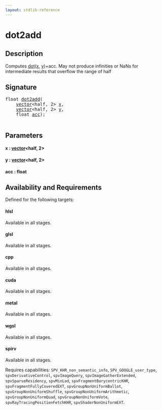 ```yaml
---
layout: stdlib-reference
---
```


# dot2add

## Description

Computes <span class='code'><a href="dot.md">dot</a>(<a href="dot.md#decl-x" class="code_param">x</a>, <a href="dot.md#decl-y" class="code_param">y</a>)+acc</span>.
May not produce infinities or NaNs for intermediate results that overflow the range of <span class='code'><span class="code_keyword">half</span></span>




## Signature 

<pre>
<span class="code_keyword">float</span> <a href="dot2add.md">dot2add</a>(
    <a href="../types/vector/index.md" class="code_type">vector</a>&lt;<span class="code_keyword">half</span>, 2&gt; <a href="dot2add.md#decl-x" class="code_param">x</a>,
    <a href="../types/vector/index.md" class="code_type">vector</a>&lt;<span class="code_keyword">half</span>, 2&gt; <a href="dot2add.md#decl-y" class="code_param">y</a>,
    <span class="code_keyword">float</span> <a href="dot2add.md#decl-acc" class="code_param">acc</a>);

</pre>

## Parameters

####  <a id="decl-x"></a>x  : [vector](../types/vector/index.md)\<half, 2\>
####  <a id="decl-y"></a>y  : [vector](../types/vector/index.md)\<half, 2\>
####  <a id="decl-acc"></a>acc  : float

## Availability and Requirements

Defined for the following targets:

#### hlsl
Available in all stages.

#### glsl
Available in all stages.

#### cpp
Available in all stages.

#### cuda
Available in all stages.

#### metal
Available in all stages.

#### wgsl
Available in all stages.

#### spirv
Available in all stages.

Requires capabilities: `SPV_KHR_non_semantic_info`, `SPV_GOOGLE_user_type`, `spvDerivativeControl`, `spvImageQuery`, `spvImageGatherExtended`, `spvSparseResidency`, `spvMinLod`, `spvFragmentBarycentricKHR`, `spvFragmentFullyCoveredEXT`, `spvGroupNonUniformBallot`, `spvGroupNonUniformShuffle`, `spvGroupNonUniformArithmetic`, `spvGroupNonUniformQuad`, `spvGroupNonUniformVote`, `spvRayTracingPositionFetchKHR`, `spvShaderNonUniformEXT`.



<script>
// Fix .md links to .html when on ReadTheDocs
if (window.location.hostname.includes('readthedocs') || 
    window.location.hostname.includes('rtfd.io')) {
  document.addEventListener('DOMContentLoaded', function() {
    const links = document.querySelectorAll('a');
    links.forEach(link => {
      const href = link.getAttribute('href');
      if (href && href.includes('.md')) {
        // This regex will handle .md links with or without fragment identifiers or query parameters
        link.href = link.href.replace(/(.+)\.md(#[^?]*)?(\?.*)?$/, '$1.html$2$3');
      }
    });
  });
}
</script>
